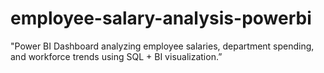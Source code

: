 # employee-salary-analysis-powerbi
"Power BI Dashboard analyzing employee salaries, department spending, and workforce trends using SQL + BI visualization.”
